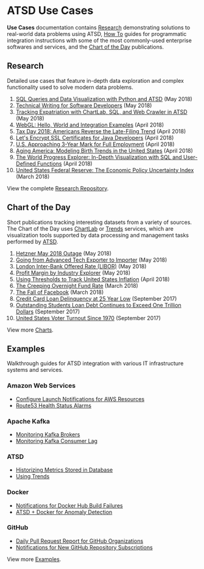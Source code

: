 # ATSD Use Cases

**Use Cases** documentation contains [Research](#research) demonstrating solutions to real-world data problems using ATSD, [How To](#examples) guides for programmatic integration instructions with some of the most commonly-used enterprise softwares and services, and the [Chart of the Day](#chart-of-the-day) publications.

## Research

Detailed use cases that feature in-depth data exploration and complex functionality used to solve modern data problems.

1. [SQL Queries and Data Visualization with Python and ATSD](research/python-budget/README.md) (May 2018)
1. [Technical Writing for Software Developers](research/workshop/technical-writing.md) (May 2018)
1. [Tracking Expatriation with ChartLab, SQL, and Web Crawler in ATSD](research/expatriation/README.md) (May 2018)
1. [WebGL: Hello, World and Integration Examples](research/workshop/webgl.md) (April 2018)
1. [Tax Day 2018: Americans Reverse the Late-Filing Trend](research/irs-tax-filings/README.md) (April 2018)
1. [Let's Encrypt SSL Certificates for Java Developers](research/workshop/lets-encrypt.md) (April 2018)
1. [U.S. Approaching 3-Year Mark for Full Employment](chart-of-the-day/unemployment/README.md) (April 2018)
1. [Aging America: Modeling Birth Trends in the United States](research/aging-america/README.md) (April 2018)
1. [The World Progress Explorer: In-Depth Visualization with SQL and User-Defined Functions](chart-of-the-day/world-progress-explorer/README.md) (April 2018)
1. [United States Federal Reserve: The Economic Policy Uncertainty Index](research/analysis/economic-policy-uncertainty/README.md) (March 2018)

View the complete [Research Repository](research/README.md).

## Chart of the Day

Short publications tracking interesting datasets from a variety of sources. The Chart of the Day uses [ChartLab](how-to/shared/chartlab.md) or [Trends](how-to/shared/trends.md) services, which are visualization tools supported by data processing and management tasks performed by [ATSD](https://axibase.com/docs/atsd/).

1. [Hetzner May 2018 Outage](chart-of-the-day/hetzner-outage/README.md) (May 2018)
1. [Going from Advanced Tech Exporter to Importer](chart-of-the-day/tech-import-export/README.md) (May 2018)
1. [London Inter-Bank Offered Rate (LIBOR)](chart-of-the-day/libor/README.md) (May 2018)
1. [Profit Margin by Industry Explorer](chart-of-the-day/profit-margin/README.md) (May 2018)
1. [Using Thresholds to Track United States Inflation](chart-of-the-day/us-inflation/README.md) (April 2018)
1. [The Creeping Overnight Fund Rate](chart-of-the-day/overnight-fund-rate/README.md) (March 2018)
1. [The Fall of Facebook](chart-of-the-day/facebook/README.md) (March 2018)
1. [Credit Card Loan Delinquency at 25 Year Low](chart-of-the-day/credit-delinquency/README.md) (September 2017)
1. [Outstanding Students Loan Debt Continues to Exceed One Trillion Dollars](chart-of-the-day/student-loan-debt/README.md) (September 2017)
1. [United States Voter Turnout Since 1970](chart-of-the-day/voter-turnout/README.md) (September 2017)

View more [Charts](chart-of-the-day/README.md).

## Examples

Walkthrough guides for ATSD integration with various IT infrastructure systems and services.

### Amazon Web Services

* [Configure Launch Notifications for AWS Resources](how-to/aws/cloud-watch-alert/README.md)
* [Route53 Health Status Alarms](how-to/aws/route53-email-notifications/README.md)

### Apache Kafka

* [Monitoring Kafka Brokers](how-to/kafka/brokers-monitoring/README.md)
* [Monitoring Kafka Consumer Lag](how-to/kafka/consumers-monitoring/README.md)

### ATSD

* [Historizing Metrics Stored in Database](how-to/database/historize/README.md)
* [Using Trends](how-to/shared/trends.md)

### Docker

* [Notifications for Docker Hub Build Failures](how-to/docker/README.md)
* [ATSD + Docker for Anomaly Detection](how-to/docker/docker-engine.md)

### GitHub

* [Daily Pull Request Report for GitHub Organizations](how-to/github/pr-report.md)
* [Notifications for New GitHub Repository Subscriptions](how-to/github/watch-notification.md)

View more [Examples](how-to/README.md).